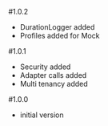 #1.0.2
- DurationLogger added
- Profiles added for Mock

#1.0.1
- Security added
- Adapter calls added
- Multi tenancy added

#1.0.0
- initial version
